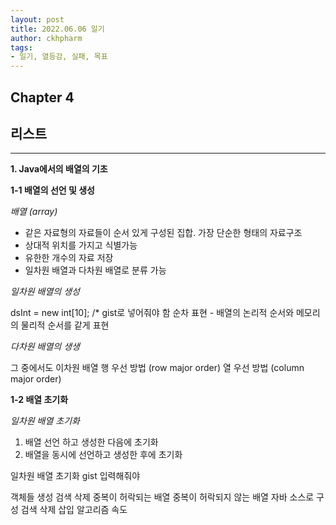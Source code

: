 ```yaml
---
layout: post
title: 2022.06.06 일기
author: ckhpharm
tags:
- 일기, 열등감, 실패, 목표
---
```


## Chapter 4

## 리스트
-----

__1. Java에서의 배열의 기초__

__1-1 배열의 선언 및 생성__

*배열 (array)*  
- 같은 자료형의 자료들이 순서 있게 구성된 집합. 가장 단순한 형태의 자료구조
- 상대적 위치를 가지고 식별가능
- 유한한 개수의 자료 저장
- 일차원 배열과 다차원 배열로 분류 가능

*일차원 배열의 생성*

dsInt = new int[10]; /* gist로 넣어줘야 함
순차 표현 - 배열의 논리적 순서와 메모리의 물리적 순서를 같게 표현

*다차원 배열의 생생*

그 중에서도 이차원 배열
행 우선 방법 (row major order)
열 우선 방법 (column major order)

__1-2 배열 초기화__

*일차원 배열 초기화*

1. 배열 선언 하고 생성한 다음에 초기화
2. 배열을 동시에 선언하고 생성한 후에 초기화

일차원 배열 초기화 gist 입력해줘야





객체들 생성
검색 삭제
중복이 허락되는 배열
중복이 허락되지 않는 배열
자바 소스로 구성
검색 삭제 삽입
알고리즘 속도
